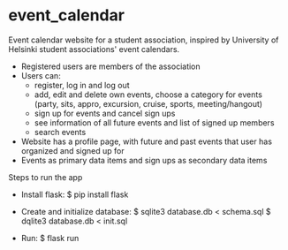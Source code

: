# event_calendar

Event calendar website for a student association, inspired by University of Helsinki student associations' event calendars.

- Registered users are members of the association
- Users can:
  - register, log in and log out
  - add, edit and delete own events, choose a category for events (party, sits, appro, excursion, cruise, sports, meeting/hangout)
  - sign up for events and cancel sign ups
  - see information of all future events and list of signed up members
  - search events
- Website has a profile page, with future and past events that user has organized and signed up for
- Events as primary data items and sign ups as secondary data items

Steps to run the app

- Install flask:
  $ pip install flask

- Create and initialize database:
  $ sqlite3 database.db < schema.sql
  $ dqlite3 database.db < init.sql

- Run:
  $ flask run
